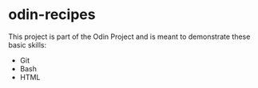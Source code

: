 # odin-recipes

This project is part of the Odin Project and is meant to demonstrate these basic skills:
 - Git
 - Bash
 - HTML

 